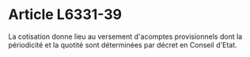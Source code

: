 # Article L6331-39

La cotisation donne lieu au versement d'acomptes provisionnels dont la périodicité et la quotité sont déterminées par décret en Conseil d'Etat.